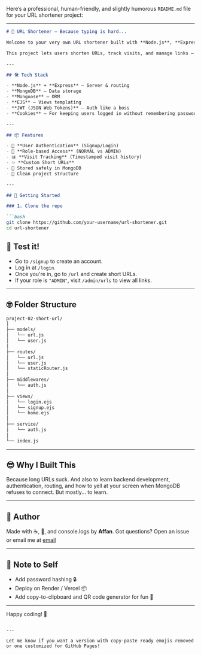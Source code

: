 Here’s a professional, human-friendly, and slightly humorous `README.md` file for your URL shortener project:

---

````markdown
# 🔗 URL Shortener – Because typing is hard...

Welcome to your very own URL shortener built with **Node.js**, **Express**, and **MongoDB**. If you’ve ever looked at a 200-character-long URL and thought, “There’s no way I’m sharing *that*,” this app is for you.

This project lets users shorten URLs, track visits, and manage links – all wrapped up in a clean and user-friendly UI powered by EJS.

---

## 🛠️ Tech Stack

- **Node.js** + **Express** – Server & routing
- **MongoDB** – Data storage
- **Mongoose** – ORM
- **EJS** – Views templating
- **JWT (JSON Web Tokens)** – Auth like a boss
- **Cookies** – For keeping users logged in without remembering passwords every 2 minutes

---

## 📦 Features

- 🔐 **User Authentication** (Signup/Login)
- 🧠 **Role-based Access** (NORMAL vs ADMIN)
- 📊 **Visit Tracking** (Timestamped visit history)
- ✨ **Custom Short URLs**
- 💾 Stored safely in MongoDB
- 📁 Clean project structure

---

## 🚀 Getting Started

### 1. Clone the repo

```bash
git clone https://github.com/your-username/url-shortener.git
cd url-shortener
````


## 🧪 Test it!

* Go to `/signup` to create an account.
* Log in at `/login`.
* Once you're in, go to `/url` and create short URLs.
* If your role is `"ADMIN"`, visit `/admin/urls` to view all links.

---

## 🤓 Folder Structure

```bash
project-02-short-url/
│
├── models/
│   └── url.js
│   └── user.js
│
├── routes/
│   └── url.js
│   └── user.js
│   └── staticRouter.js
│
├── middlewares/
│   └── auth.js
│
├── views/
│   └── login.ejs
│   └── signup.ejs
│   └── home.ejs
│
├── service/
│   └── auth.js
│
└── index.js
```

---

## 😎 Why I Built This

Because long URLs suck. And also to learn backend development, authentication, routing, and how to yell at your screen when MongoDB refuses to connect. But mostly... to learn.

---

## 🧙 Author

Made with ☕, 🍜, and console.logs by **Affan**.
Got questions? Open an issue or email me at [email](na422558@gmail.com)

---

## 📌 Note to Self

* Add password hashing 🔒
* Deploy on Render / Vercel 📦
* Add copy-to-clipboard and QR code generator for fun 🧪

---

Happy coding! 🎉

```

---

Let me know if you want a version with copy-paste ready emojis removed or one customized for GitHub Pages!
```
